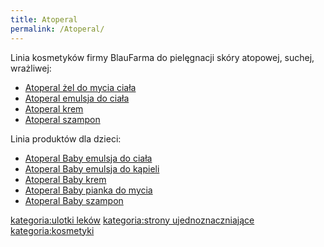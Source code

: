 ```yaml
---
title: Atoperal
permalink: /Atoperal/
---
```


Linia kosmetyków firmy BlauFarma do pielęgnacji skóry atopowej, suchej, wrażliwej:

-   [Atoperal żel do mycia ciała](/Atoperal_żel_do_mycia_ciała "wikilink")
-   [Atoperal emulsja do ciała](/Atoperal_emulsja_do_ciała "wikilink")
-   [Atoperal krem](/Atoperal_krem "wikilink")
-   [Atoperal szampon](/Atoperal_szampon "wikilink")

Linia produktów dla dzieci:

-   [Atoperal Baby emulsja do ciała](/Atoperal_Baby_emulsja_do_ciała "wikilink")
-   [Atoperal Baby emulsja do kąpieli](/Atoperal_Baby_emulsja_do_kąpieli "wikilink")
-   [Atoperal Baby krem](/Atoperal_Baby_krem "wikilink")
-   [Atoperal Baby pianka do mycia](/Atoperal_Baby_pianka_do_mycia "wikilink")
-   [Atoperal Baby szampon](/Atoperal_Baby_szampon "wikilink")

[kategoria:ulotki leków](/kategoria:ulotki_leków "wikilink") [kategoria:strony ujednoznaczniające](/kategoria:strony_ujednoznaczniające "wikilink") [kategoria:kosmetyki](/kategoria:kosmetyki "wikilink")
